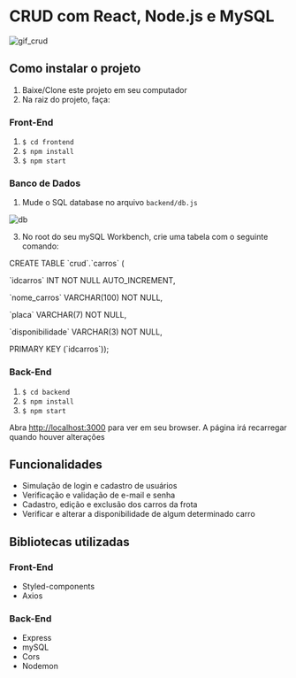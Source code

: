 # CRUD com React, Node.js e MySQL

  ![gif_crud](https://github.com/danilloboing/crud/assets/105755202/ffbb1f76-dbd0-4069-ad7b-99a01aeb7970)

## Como instalar o projeto

1. Baixe/Clone este projeto em seu computador
2. Na raiz do projeto, faça:

### Front-End

1. `$ cd frontend`
2. `$ npm install`
3. `$ npm start`

### Banco de Dados
1. Mude o SQL database no arquivo `backend/db.js`

![db](https://github.com/danilloboing/crud/assets/105755202/83ad3b4f-b272-401b-9543-9eb8d80d9ffc)

3. No root do seu mySQL Workbench, crie uma tabela com o seguinte comando:
<p> CREATE TABLE `crud`.`carros` (</p>
<p> `idcarros` INT NOT NULL AUTO_INCREMENT,</p>
<p> `nome_carros` VARCHAR(100) NOT NULL,</p>
<p> `placa` VARCHAR(7) NOT NULL,</p>
<p> `disponibilidade` VARCHAR(3) NOT NULL,</p>
<p>  PRIMARY KEY (`idcarros`));</p>

### Back-End

1. `$ cd backend`
2. `$ npm install`
3. `$ npm start`

Abra [http://localhost:3000](http://localhost:3000) para ver em seu browser.
A página irá recarregar quando houver alterações

## Funcionalidades

+ Simulação de login e cadastro de usuários
+ Verificação e validação de e-mail e senha
+ Cadastro, edição e exclusão dos carros da frota
+ Verificar e alterar a disponibilidade de algum determinado carro

## Bibliotecas utilizadas

### Front-End

+ Styled-components
+ Axios

### Back-End

+ Express
+ mySQL
+ Cors
+ Nodemon
